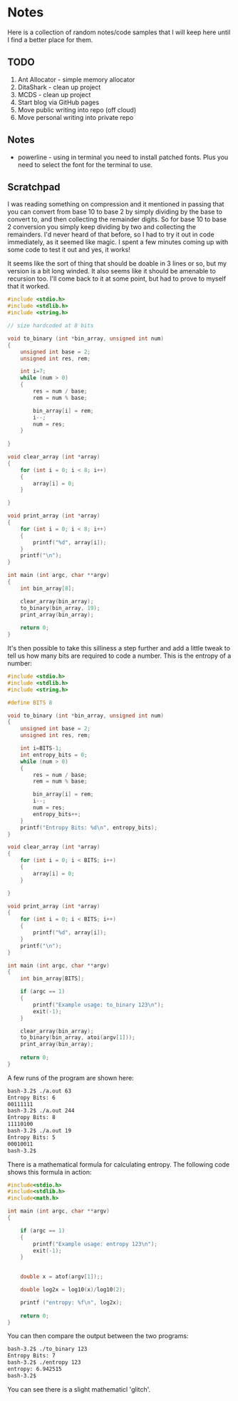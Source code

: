 # Notes

Here is a collection of random notes/code samples that I will keep
here until I find a better place for them.

## TODO

1. Ant Allocator - simple memory allocator
2. DitaShark - clean up project
3. MCDS - clean up project
4. Start blog via GitHub pages
5. Move public writing into repo (off cloud)
6. Move personal writing into private repo

## Notes

* powerline - using in terminal you need to install patched fonts. Plus you need to select the font for the terminal to use.

## Scratchpad

I was reading something on compression and it mentioned in passing that you can convert from base 10 to base 2 by simply dividing by the base to convert to, and then collecting the remainder digits. So for base 10 to base 2 conversion you simply keep dividing by two and collecting the remainders. I'd never heard of that before, so I had to try it out in code immediately, as it seemed like magic. I spent a few minutes coming up with some code to test it out and yes, it works! 

It seems like the sort of thing that should be doable in 3 lines or so, but my version is a bit long winded. It also seems like it should be amenable to recursion too. I'll come back to it at some point, but had to prove to myself that it worked.

```C
#include <stdio.h>
#include <stdlib.h>
#include <string.h>

// size hardcoded at 8 bits

void to_binary (int *bin_array, unsigned int num)
{
    unsigned int base = 2;
    unsigned int res, rem;

    int i=7;
    while (num > 0)
    {
        res = num / base;
        rem = num % base;

        bin_array[i] = rem;
        i--;
        num = res;
    }
    
}

void clear_array (int *array)
{
    for (int i = 0; i < 8; i++)
    {
        array[i] = 0;
    }

}

void print_array (int *array)
{
    for (int i = 0; i < 8; i++)
    {
        printf("%d", array[i]);
    }
    printf("\n");    
}

int main (int argc, char **argv)
{
    int bin_array[8];

    clear_array(bin_array);
    to_binary(bin_array, 19);
    print_array(bin_array);
    
    return 0;
}
```
It's then possible to take this silliness a step further and add a little tweak to tell us how many bits are required to code a number. This is the entropy of a number:

```C
#include <stdio.h>
#include <stdlib.h>
#include <string.h>

#define BITS 8

void to_binary (int *bin_array, unsigned int num)
{
    unsigned int base = 2;
    unsigned int res, rem;

    int i=BITS-1;
    int entropy_bits = 0;
    while (num > 0)
    {
        res = num / base;
        rem = num % base;

        bin_array[i] = rem;
        i--;
        num = res;
        entropy_bits++;
    }
    printf("Entropy Bits: %d\n", entropy_bits);
}

void clear_array (int *array)
{
    for (int i = 0; i < BITS; i++)
    {
        array[i] = 0;
    }

}

void print_array (int *array)
{
    for (int i = 0; i < BITS; i++)
    {
        printf("%d", array[i]);
    }
    printf("\n");    
}

int main (int argc, char **argv)
{
    int bin_array[BITS];

    if (argc == 1)
    {
        printf("Example usage: to_binary 123\n");
        exit(-1);
    }

    clear_array(bin_array);
    to_binary(bin_array, atoi(argv[1]));
    print_array(bin_array);
    
    return 0;
}
```

A few runs of the program are shown here:

```bash
bash-3.2$ ./a.out 63
Entropy Bits: 6                                                                                                                                               
00111111                                                                                                                                                      
bash-3.2$ ./a.out 244
Entropy Bits: 8                                                                                                                                               
11110100                                                                                                                                                      
bash-3.2$ ./a.out 19                                                                                                                                          
Entropy Bits: 5                                                                                                                                               
00010011                                                                                                                                                      
bash-3.2$
```

There is a mathematical formula for calculating entropy. The following
code shows this formula in action:

``` C
#include<stdio.h>
#include<stdlib.h>
#include<math.h>

int main (int argc, char **argv)
{

    if (argc == 1)
    {
        printf("Example usage: entropy 123\n");
        exit(-1);
    }

    
    double x = atof(argv[1]);;

    double log2x = log10(x)/log10(2);

    printf ("entropy: %f\n", log2x);
    
    return 0;
}
```
You can then compare the output between the two programs:

``` Bash
bash-3.2$ ./to_binary 123
Entropy Bits: 7
bash-3.2$ ./entropy 123
entropy: 6.942515
bash-3.2$
```

You can see there is a slight mathematicl 'glitch'.


